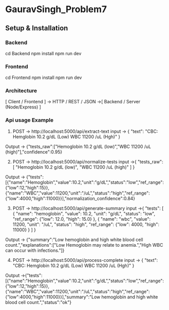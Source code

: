 # GauravSingh_Problem7

## Setup & Installation

### Backend

cd Backend
npm install
npm run dev

### Frontend
cd Frontend
npm install
npm run dev

### Architecture
[ Client / Frontend ] ->  HTTP / REST / JSON ->[ Backend / Server (Node/Express) ]
       

### Api usage Example
1) POST -> http://localhost:5000/api/extract-text
 input -> {
  "text": "CBC: Hemglobin 10.2 g/dL (Low) WBC 11200 /uL (Hgh)"
}

Output -> {"tests_raw":["Hemoglobin 10.2 g/dL (low)","WBC 11200 /uL (high)"],"confidence":0.95}

 2) POST -> http://localhost:5000/api/normalize-tests
 input ->{
  "tests_raw": [
    "Hemoglobin 10.2 g/dL (low)",
    "WBC 11200 /uL (high)"
  ]
}

Output -> {"tests":[{"name":"Hemoglobin","value":10.2,"unit":"g/dL","status":"low","ref_range":{"low":12,"high":15}},{"name":"WBC","value":11200,"unit":"/uL","status":"high","ref_range":{"low":4000,"high":11000}}],"normalization_confidence":0.84}

3) POST -> http://localhost:5000/api/generate-summary
 input ->{
  "tests": [
    {
      "name": "hemoglobin",
      "value": 10.2,
      "unit": "g/dL",
      "status": "low",
      "ref_range": {"low": 12.0, "high": 15.0}
    },
    {
      "name": "wbc",
      "value": 11200,
      "unit": "/uL", 
      "status": "high",
      "ref_range": {"low": 4000, "high": 11000}
    }
  ]
}

Output -> {"summary":"Low hemoglobin and high white blood cell count.","explanations":["Low Hemoglobin may relate to anemia.","High WBC can occur with infections."]}

4)  POST -> http://localhost:5000/api/process-complete
 input -> {
  "text": "CBC: Hemglobin 10.2 g/dL (Low) WBC 11200 /uL (Hgh)"
}

Output ->{"tests":[{"name":"Hemoglobin","value":10.2,"unit":"g/dL","status":"low","ref_range":{"low":12,"high":15}},{"name":"WBC","value":11200,"unit":"/uL","status":"high","ref_range":{"low":4000,"high":11000}}],"summary":"Low hemoglobin and high white blood cell count.","status":"ok"}
